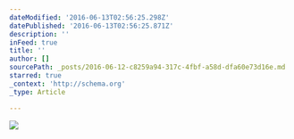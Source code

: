 ```yaml
---
dateModified: '2016-06-13T02:56:25.298Z'
datePublished: '2016-06-13T02:56:25.871Z'
description: ''
inFeed: true
title: ''
author: []
sourcePath: _posts/2016-06-12-c8259a94-317c-4fbf-a58d-dfa60e73d16e.md
starred: true
_context: 'http://schema.org'
_type: Article

---
```

![](https://the-grid-user-content.s3-us-west-2.amazonaws.com/125331ef-dd07-4bd6-9093-5de95aeda685.jpg)